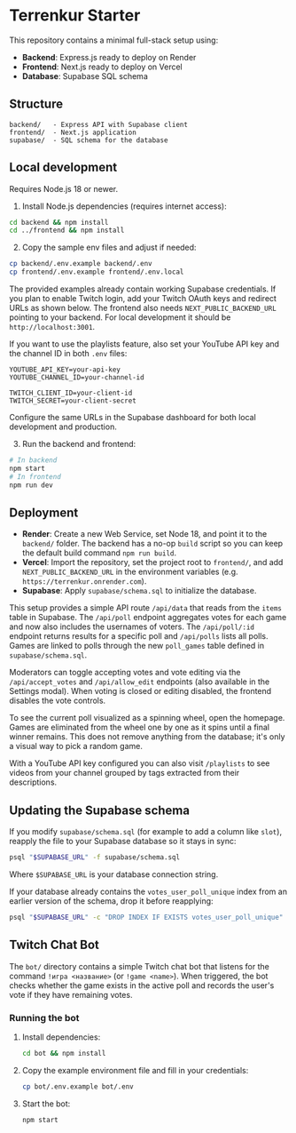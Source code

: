 # Terrenkur Starter

This repository contains a minimal full-stack setup using:

- **Backend**: Express.js ready to deploy on Render
- **Frontend**: Next.js ready to deploy on Vercel
- **Database**: Supabase SQL schema

## Structure

```
backend/   - Express API with Supabase client
frontend/  - Next.js application
supabase/  - SQL schema for the database
```

## Local development

Requires Node.js 18 or newer.

1. Install Node.js dependencies (requires internet access):

```bash
cd backend && npm install
cd ../frontend && npm install
```

2. Copy the sample env files and adjust if needed:

```bash
cp backend/.env.example backend/.env
cp frontend/.env.example frontend/.env.local
```

The provided examples already contain working Supabase credentials. If you plan
to enable Twitch login, add your Twitch OAuth keys and redirect URLs as shown
below. The frontend also needs `NEXT_PUBLIC_BACKEND_URL` pointing to your
backend. For local development it should be `http://localhost:3001`.

If you want to use the playlists feature, also set your YouTube API key and the
channel ID in both `.env` files:

```
YOUTUBE_API_KEY=your-api-key
YOUTUBE_CHANNEL_ID=your-channel-id
```

```
TWITCH_CLIENT_ID=your-client-id
TWITCH_SECRET=your-client-secret
```
Configure the same URLs in the Supabase dashboard for both local development
and production.

3. Run the backend and frontend:

```bash
# In backend
npm start
# In frontend
npm run dev
```

## Deployment

 - **Render**: Create a new Web Service, set Node 18, and point it to the `backend/` folder. The backend has a no-op `build` script so you can keep the default build command `npm run build`.
- **Vercel**: Import the repository, set the project root to `frontend/`, and add
  `NEXT_PUBLIC_BACKEND_URL` in the environment variables (e.g.
  `https://terrenkur.onrender.com`).
- **Supabase**: Apply `supabase/schema.sql` to initialize the database.

This setup provides a simple API route `/api/data` that reads from the `items` table in Supabase.
The `/api/poll` endpoint aggregates votes for each game and now also includes the usernames of voters.
The `/api/poll/:id` endpoint returns results for a specific poll and `/api/polls` lists all polls.
Games are linked to polls through the new `poll_games` table defined in `supabase/schema.sql`.

Moderators can toggle accepting votes and vote editing via the `/api/accept_votes` and `/api/allow_edit` endpoints (also available in the Settings modal). When voting is closed or editing disabled, the frontend disables the vote controls.

To see the current poll visualized as a spinning wheel, open the homepage. Games are eliminated from the wheel one by one as it spins until a final winner remains. This does not remove anything from the database; it's only a visual way to pick a random game.

With a YouTube API key configured you can also visit `/playlists` to see videos from your channel grouped by tags extracted from their descriptions.

## Updating the Supabase schema

If you modify `supabase/schema.sql` (for example to add a column like `slot`), reapply the file to your Supabase database so it stays in sync:

```bash
psql "$SUPABASE_URL" -f supabase/schema.sql
```

Where `$SUPABASE_URL` is your database connection string.

If your database already contains the `votes_user_poll_unique` index from an
earlier version of the schema, drop it before reapplying:

```bash
psql "$SUPABASE_URL" -c "DROP INDEX IF EXISTS votes_user_poll_unique"
```


## Twitch Chat Bot

The `bot/` directory contains a simple Twitch chat bot that listens for the
command `!игра <название>` (or `!game <name>`). When triggered, the bot checks
whether the game exists in the active poll and records the user's vote if they
have remaining votes.

### Running the bot

1. Install dependencies:
   ```bash
   cd bot && npm install
   ```
2. Copy the example environment file and fill in your credentials:
   ```bash
   cp bot/.env.example bot/.env
   ```
3. Start the bot:
   ```bash
   npm start
   ```
